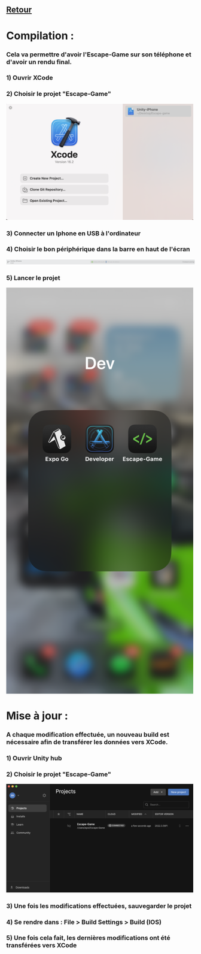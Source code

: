 ## [Retour](/Readme.md)

# Compilation :

### Cela va permettre d'avoir l'Escape-Game sur son téléphone et d'avoir un rendu final.

### 1) Ouvrir XCode
### 2) Choisir le projet "Escape-Game"

<img src="/Images/Xcode_projet.png" alt="Xcode projet" width="500">

### 3) Connecter un Iphone en USB à l'ordinateur
### 4) Choisir le bon périphérique dans la barre en haut de l'écran

<img src="/Images/Xcode_appareil.png" alt="Xcode appareil" width="1500">

### 5) Lancer le projet

<img src="/Images/capture_app.PNG" alt="capture app sur iphone" width="500">

# Mise à jour :

### A chaque modification effectuée, un nouveau build est nécessaire afin de transférer les données vers XCode.

### 1) Ouvrir Unity hub
### 2) Choisir le projet "Escape-Game"

<img src="/Images/Unity_projet.png" alt="Unity projet" width="500">

### 3) Une fois les modifications effectuées, sauvegarder le projet
### 4) Se rendre dans : File > Build Settings > Build (IOS)
### 5) Une fois cela fait, les dernières modifications ont été transférées vers XCode 
